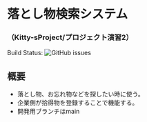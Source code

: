 # 落とし物検索システム
### （Kitty-sProject/プロジェクト演習2）
Build Status:
<img alt="GitHub issues" src="https://img.shields.io/badge/PHPMailer-v6.1.8-informationalt">

## 概要
 - 落とし物、お忘れ物などを探したい時に使う。
 - 企業側が拾得物を登録することで機能する。
 - 開発用ブランチはmain
